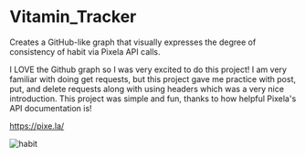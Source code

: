 # Vitamin_Tracker
Creates a GitHub-like graph that visually expresses the degree of consistency of habit via Pixela API calls.

I LOVE the Github graph so I was very excited to do this project! I am very familiar with doing get requests, but this project gave me practice with post, put, and delete requests along with using headers which was a very nice introduction. This project was simple and fun, thanks to how helpful Pixela's API documentation is!

https://pixe.la/


![habit](https://github.com/andreapeterson/Vitamin_Tracker/assets/134665743/dadda2f9-eef1-46ee-b029-421d5202f15b)
